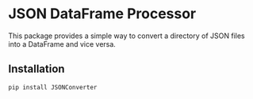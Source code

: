 # JSON DataFrame Processor

This package provides a simple way to convert a directory of JSON files into a DataFrame and vice versa.

## Installation

```bash
pip install JSONConverter
